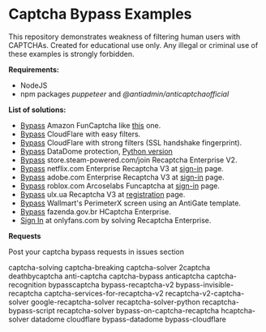 # Captcha Bypass Examples
This repository demonstrates weakness of filtering human users with CAPTCHAs. Created for educational use only. Any illegal or criminal use of these examples is strongly forbidden.

__Requirements:__
- NodeJS
- npm packages _puppeteer_ and _@antiadmin/anticaptchaofficial_

__List of solutions:__
- [Bypass](https://github.com/MoterHaker/bypass-captcha-examples/blob/main/amazon.js) Amazon FunCaptcha like [this](https://www.amazon.com/aaut/verify/flex-offers/challenge?challengeType=ARKOSE_LEVEL_1&returnTo=https://www.amazon.com&headerFooter=false) one.
- [Bypass](https://github.com/MoterHaker/bypass-captcha-examples/blob/main/cloudflare.js) CloudFlare with easy filters.
- [Bypass](https://github.com/MoterHaker/bypass-captcha-examples/blob/main/cloudflare_advanced.js) CloudFlare with strong filters (SSL handshake fingerprint).
- [Bypass](https://github.com/MoterHaker/bypass-captcha-examples/blob/main/geo.captcha-delivery.com.js) DataDome protection, [Python version](https://github.com/MoterHaker/bypass-captcha-examples/blob/main/geo.captcha-delivery.py)
- [Bypass](https://github.com/MoterHaker/bypass-captcha-examples/blob/main/store.steam-powered.com.js) store.steam-powered.com/join Recaptcha Enterprise V2.
- [Bypass](https://github.com/MoterHaker/bypass-captcha-examples/blob/main/netflix.js) netflix.com Enterprise Recaptcha V3 at [sign-in](https://www.netflix.com/login) page.
- [Bypass](https://github.com/MoterHaker/bypass-captcha-examples/blob/main/adobe.js) adobe.com Enterprise Recaptcha V3 at [sign-in](https://auth.services.adobe.com/en_US/index.html) page.
- [Bypass](https://github.com/MoterHaker/bypass-captcha-examples/blob/main/roblox.js) roblox.com Arcoselabs Funcaptcha at [sign-in](https://www.roblox.com/newlogin) page.
- [Bypass](https://github.com/MoterHaker/bypass-captcha-examples/blob/main/olx.ua.js) ulx.ua Recaptcha V3 at [registration](https://www.olx.ua/account/#register) page.
- [Bypass](https://github.com/MoterHaker/bypass-captcha-examples/blob/main/perimeterx.js) Wallmart's PerimeterX screen using an AntiGate template.
- [Bypass](https://github.com/MoterHaker/bypass-captcha-examples/blob/main/fazenda.gov.br.js) fazenda.gov.br HCaptcha Enterprise.
- [Sign In](https://github.com/MoterHaker/bypass-captcha-examples/blob/main/onlyfans.js) at onlyfans.com by solving Recaptcha Enterprise.


__Requests__

Post your captcha bypass requests in issues section

captcha-solving captcha-breaking captcha-solver 2captcha deathbycaptcha anti-captcha captcha-bypass anticaptcha captcha-recognition bypasscaptcha bypass-recaptcha-v2 bypass-invisible-recaptcha captcha-services-for-recaptcha-v2 recaptcha-v2-captcha-solver google-recaptcha-solver recaptcha-solver-python recaptcha-bypass-script recaptcha-solver bypass-on-captcha-recaptcha hcaptcha-solver datadome cloudflare bypass-datadome bypass-cloudflare
